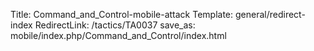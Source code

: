 Title: Command_and_Control-mobile-attack
Template: general/redirect-index
RedirectLink: /tactics/TA0037
save_as: mobile/index.php/Command_and_Control/index.html